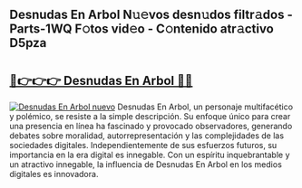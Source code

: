 ## Desnudas En Arbol N𝚞𝚎vos desn𝚞dos filtr𝚊dos - Parts-1WQ F𝚘tos vid𝚎o - C𝚘ntenido atr𝚊ctivo D5pza

# <h2><a href="http://mbadplm.tromn.icu/?c=Desnudas+En+Arbol">🔗👉👉👉 Desnudas En Arbol 🔗🔗</a></h2>

[![Desnudas En Arbol nuevo](https://i.imgur.com/pEAQMta.gif)](http://mbadplm.tromn.icu/?c=Desnudas+En+Arbol)
Desnudas En Arbol, un personaje multifacético y polémico, se resiste a la simple descripción. Su enfoque único para crear una presencia en línea ha fascinado y provocado observadores, generando debates sobre moralidad, autorrepresentación y las complejidades de las sociedades digitales. Independientemente de sus esfuerzos futuros, su importancia en la era digital es innegable. Con un espíritu inquebrantable y un atractivo innegable, la influencia de Desnudas En Arbol en los medios digitales es innovadora.
